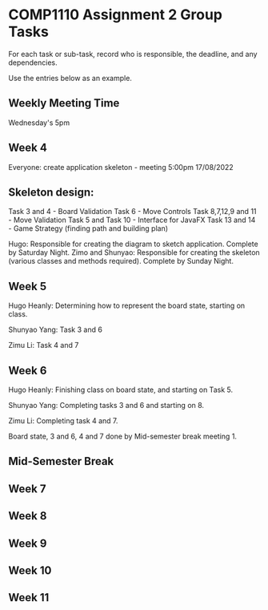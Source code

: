 # COMP1110 Assignment 2 Group Tasks

For each task or sub-task, record who is responsible, the deadline, and
any dependencies.

Use the entries below as an example.

## Weekly Meeting Time
Wednesday's 5pm


## Week 4

Everyone: create application skeleton - meeting 5:00pm 17/08/2022

## Skeleton design:

Task 3 and 4 - Board Validation
Task 6 - Move Controls
Task 8,7,12,9 and 11 - Move Validation
Task 5 and Task 10 - Interface for JavaFX
Task 13 and 14 - Game Strategy (finding path and building plan)

Hugo: Responsible for creating the diagram to sketch application. Complete by Saturday Night.
Zimo and Shunyao: Responsible for creating the skeleton (various classes and methods required). Complete by Sunday Night.


## Week 5

Hugo Heanly: Determining how to represent the board state, starting on class.

Shunyao Yang: Task 3 and 6

Zimu Li: Task 4 and 7

## Week 6

Hugo Heanly: Finishing class on board state, and starting on Task 5.

Shunyao Yang: Completing tasks 3 and 6 and starting on 8.

Zimu Li: Completing task 4 and 7.

Board state, 3 and 6, 4 and 7 done by Mid-semester break meeting 1.

## Mid-Semester Break

## Week 7

## Week 8

## Week 9

## Week 10

## Week 11
